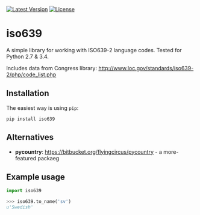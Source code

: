 [![Latest Version](https://pypip.in/version/iso639/badge.svg)](https://pypi.python.org/pypi/iso639/)
[![License](https://pypip.in/license/iso639/badge.svg)](https://pypi.python.org/pypi/iso639/)

iso639
======
A simple library for working with ISO639-2 language codes.
Tested for Python 2.7 & 3.4.

Includes data from Congress library: http://www.loc.gov/standards/iso639-2/php/code_list.php

Installation
------------
The easiest way is using `pip`:

    pip install iso639

Alternatives
------------
* **pycountry**: https://bitbucket.org/flyingcircus/pycountry - a more-featured packaeg

Example usage
-------------

```python
import iso639

>>> iso639.to_name('sv')
u'Swedish'
```
